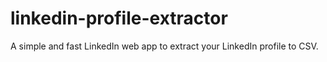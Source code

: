 # linkedin-profile-extractor
A simple and fast LinkedIn web app to extract your LinkedIn profile to CSV.
